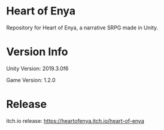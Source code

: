 # Heart of Enya
Repository for Heart of Enya, a narrative SRPG made in Unity.

# Version Info
Unity Version: 2019.3.0f6

Game Version: 1.2.0

# Release
itch.io release: https://heartofenya.itch.io/heart-of-enya
